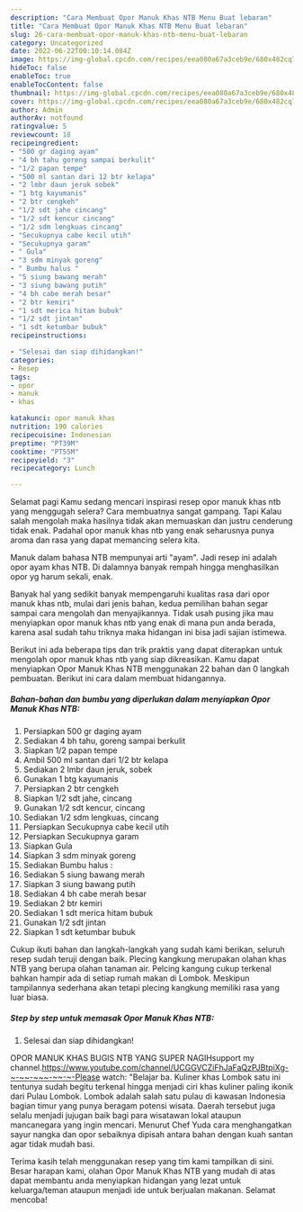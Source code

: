 ```yaml
---
description: "Cara Membuat Opor Manuk Khas NTB Menu Buat lebaran"
title: "Cara Membuat Opor Manuk Khas NTB Menu Buat lebaran"
slug: 26-cara-membuat-opor-manuk-khas-ntb-menu-buat-lebaran
category: Uncategorized
date: 2022-06-22T00:10:14.084Z
image: https://img-global.cpcdn.com/recipes/eea080a67a3ceb9e/680x482cq70/opor-manuk-khas-ntb-foto-resep-utama.jpg
hideToc: false
enableToc: true
enableTocContent: false
thumbnail: https://img-global.cpcdn.com/recipes/eea080a67a3ceb9e/680x482cq70/opor-manuk-khas-ntb-foto-resep-utama.jpg
cover: https://img-global.cpcdn.com/recipes/eea080a67a3ceb9e/680x482cq70/opor-manuk-khas-ntb-foto-resep-utama.jpg
author: Admin
authorAv: notfound
ratingvalue: 5
reviewcount: 18
recipeingredient:
- "500 gr daging ayam"
- "4 bh tahu goreng sampai berkulit"
- "1/2 papan tempe"
- "500 ml santan dari 12 btr kelapa"
- "2 lmbr daun jeruk sobek"
- "1 btg kayumanis"
- "2 btr cengkeh"
- "1/2 sdt jahe cincang"
- "1/2 sdt kencur cincang"
- "1/2 sdm lengkuas cincang"
- "Secukupnya cabe kecil utih"
- "Secukupnya garam"
- " Gula"
- "3 sdm minyak goreng"
- " Bumbu halus "
- "5 siung bawang merah"
- "3 siung bawang putih"
- "4 bh cabe merah besar"
- "2 btr kemiri"
- "1 sdt merica hitam bubuk"
- "1/2 sdt jintan"
- "1 sdt ketumbar bubuk"
recipeinstructions:

- "Selesai dan siap dihidangkan!"
categories:
- Resep
tags:
- opor
- manuk
- khas

katakunci: opor manuk khas 
nutrition: 190 calories
recipecuisine: Indonesian
preptime: "PT39M"
cooktime: "PT55M"
recipeyield: "3"
recipecategory: Lunch

---
```



Selamat pagi Kamu sedang mencari inspirasi resep opor manuk khas ntb yang menggugah selera? Cara membuatnya sangat gampang. Tapi Kalau salah mengolah maka hasilnya tidak akan memuaskan dan justru cenderung tidak enak. Padahal opor manuk khas ntb yang enak seharusnya punya aroma dan rasa yang dapat memancing selera kita.


Manuk dalam bahasa NTB mempunyai arti &#34;ayam&#34;. Jadi resep ini adalah opor ayam khas NTB. Di dalamnya banyak rempah hingga menghasilkan opor yg harum sekali, enak.

Banyak hal yang sedikit banyak mempengaruhi kualitas rasa dari opor manuk khas ntb, mulai dari jenis bahan, kedua pemilihan bahan segar sampai cara mengolah dan menyajikannya. Tidak usah pusing jika mau menyiapkan opor manuk khas ntb yang enak di mana pun anda berada, karena asal sudah tahu triknya maka hidangan ini bisa jadi sajian istimewa.


Berikut ini ada beberapa tips dan trik praktis yang dapat diterapkan untuk mengolah opor manuk khas ntb yang siap dikreasikan. Kamu dapat menyiapkan Opor Manuk Khas NTB menggunakan 22 bahan dan 0 langkah pembuatan. Berikut ini cara dalam membuat hidangannya.

<!--inarticleads1-->

##### Bahan-bahan dan bumbu yang diperlukan dalam menyiapkan Opor Manuk Khas NTB:

1. Persiapkan 500 gr daging ayam
1. Sediakan 4 bh tahu, goreng sampai berkulit
1. Siapkan 1/2 papan tempe
1. Ambil 500 ml santan dari 1/2 btr kelapa
1. Sediakan 2 lmbr daun jeruk, sobek
1. Gunakan 1 btg kayumanis
1. Persiapkan 2 btr cengkeh
1. Siapkan 1/2 sdt jahe, cincang
1. Gunakan 1/2 sdt kencur, cincang
1. Sediakan 1/2 sdm lengkuas, cincang
1. Persiapkan Secukupnya cabe kecil utih
1. Persiapkan Secukupnya garam
1. Siapkan  Gula
1. Siapkan 3 sdm minyak goreng
1. Sediakan  Bumbu halus :
1. Sediakan 5 siung bawang merah
1. Siapkan 3 siung bawang putih
1. Sediakan 4 bh cabe merah besar
1. Sediakan 2 btr kemiri
1. Sediakan 1 sdt merica hitam bubuk
1. Gunakan 1/2 sdt jintan
1. Siapkan 1 sdt ketumbar bubuk


Cukup ikuti bahan dan langkah-langkah yang sudah kami berikan, seluruh resep sudah teruji dengan baik. Plecing kangkung merupakan olahan khas NTB yang berupa olahan tanaman air. Pelcing kangung cukup terkenal bahkan hampir ada di setiap rumah makan di Lombok. Meskipun tampilannya sederhana akan tetapi plecing kangkung memiliki rasa yang luar biasa. 

<!--inarticleads2-->

##### Step by step untuk memasak Opor Manuk Khas NTB:


1. Selesai dan siap dihidangkan!

OPOR MANUK KHAS BUGIS NTB YANG SUPER NAGIHsupport my channel.https://www.youtube.com/channel/UCGGVCZiFhJaFaQzPJBtpiXg-~-~~-~~~-~~-~-Please watch: &#34;Belajar ba. Kuliner khas Lombok satu ini tentunya sudah begitu terkenal hingga menjadi ciri khas kuliner paling ikonik dari Pulau Lombok. Lombok adalah salah satu pulau di kawasan Indonesia bagian timur yang punya beragam potensi wisata. Daerah tersebut juga selalu menjadi jujugan baik bagi para wisatawan lokal ataupun mancanegara yang ingin mencari. Menurut Chef Yuda cara menghangatkan sayur nangka dan opor sebaiknya dipisah antara bahan dengan kuah santan agar tidak mudah basi. 

Terima kasih telah menggunakan resep yang tim kami tampilkan di sini. Besar harapan kami, olahan Opor Manuk Khas NTB yang mudah di atas dapat membantu anda menyiapkan hidangan yang lezat untuk keluarga/teman ataupun menjadi ide untuk berjualan makanan. Selamat mencoba!
